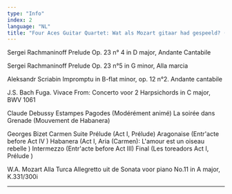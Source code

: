 ```yaml
---
type: "Info"
index: 2
language: "NL"
title: "Four Aces Guitar Quartet: Wat als Mozart gitaar had gespeeld? (60min.)"
---
```

Sergei Rachmaninoff Prelude Op. 23 n° 4 in D major, Andante Cantabile

Sergei Rachmaninoff 	Prelude Op. 23 n°5 in G minor, Alla marcia

Aleksandr Scriabin Impromptu in B-flat minor, op. 12 n°2.  Andante cantabile

J.S. Bach Fuga. Vivace From: Concerto voor 2 Harpsichords in C major, BWV 1061

Claude Debussy Estampes
Pagodes (Modérément animé)
La soirée dans Grenade (Mouvement de Habanera)

Georges Bizet Carmen Suite 
Prélude (Act I, Prélude)
Aragonaise (Entr'acte before Act IV )
Habanera (Act I, Aria (Carmen): L'amour est un oiseau rebelle )
Intermezzo (Entr'acte before Act III)
Final (Les toreadors Act I, Prélude )

W.A. Mozart Alla Turca 	Allegretto uit de Sonata voor piano No.11 in A major, K.331/300i


--------------------